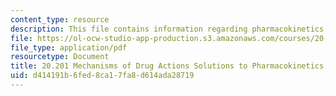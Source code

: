 ```yaml
---
content_type: resource
description: This file contains information regarding pharmacokinetics solutions.
file: https://ol-ocw-studio-app-production.s3.amazonaws.com/courses/20-201-mechanisms-of-drug-actions-fall-2013/d414191b6fed8ca17fa8d614ada28719_MIT20_201F13_Phamcknts_Sol.pdf
file_type: application/pdf
resourcetype: Document
title: 20.201 Mechanisms of Drug Actions Solutions to Pharmacokinetics
uid: d414191b-6fed-8ca1-7fa8-d614ada28719
---
```

